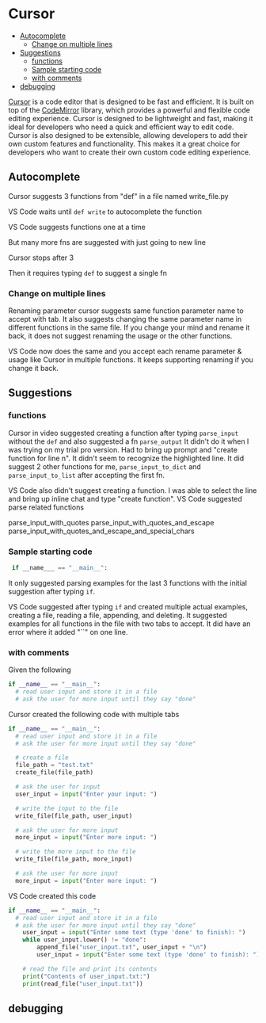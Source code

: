 # Cursor

- [Autocomplete](#autocomplete)
  - [Change on multiple lines](#change-on-multiple-lines)
- [Suggestions](#suggestions)
  - [functions](#functions)
  - [Sample starting code](#sample-starting-code)
  - [with comments](#with-comments)
- [debugging](#debugging)


[Cursor](https://www.cursor.com/) is a code editor that is designed to be fast and efficient. It is built on top of the [CodeMirror](https://codemirror.net/) library, which provides a powerful and flexible code editing experience. Cursor is designed to be lightweight and fast, making it ideal for developers who need a quick and efficient way to edit code. Cursor is also designed to be extensible, allowing developers to add their own custom features and functionality. This makes it a great choice for developers who want to create their own custom code editing experience.

## Autocomplete

Cursor suggests 3 functions from "def" in a file named write_file.py

VS Code waits until `def write` to autocomplete the function

VS Code suggests functions one at a time

But many more fns are suggested with just going to new line

Cursor stops after 3

Then it requires typing `def` to suggest a single fn

### Change on multiple lines

Renaming parameter cursor suggests same function parameter name to accept with tab. It also suggests changing the same parameter name in different functions in the same file. If you change your mind and rename it back, it does not suggest renaming the usage or the other functions.

VS Code now does the same and you accept each rename parameter & usage like Cursor in multiple functions. It keeps supporting renaming if you change it back.

## Suggestions

### functions

Cursor in video suggested creating a function after typing `parse_input` without the `def` and also suggested a fn `parse_output` It didn't do it when I was trying on my trial pro version. Had to bring up prompt and "create function for line n". It didn't seem to recognize the highlighted line. It did suggest 2 other functions for me, `parse_input_to_dict` and `parse_input_to_list` after accepting the first fn.

VS Code also didn't suggest creating a function. I was able to select the line and bring up inline chat and type "create function". VS Code suggested parse related functions

parse_input_with_quotes
parse_input_with_quotes_and_escape
parse_input_with_quotes_and_escape_and_special_chars

### Sample starting code

```python
 if __name___ == "__main__":
```

It only suggested parsing examples for the last 3 functions with the initial suggestion after typing `if`.

VS Code suggested after typing `if` and created multiple actual examples, creating a file, reading a file, appending, and deleting. It suggested examples for all functions in the file with two tabs to accept. It did have an error where it added "``" on one line.

### with comments

Given the following

```python
if __name__ == "__main__":
  # read user input and store it in a file
  # ask the user for more input until they say "done"
```

Cursor created the following code with multiple tabs

```python
if __name__ == "__main__":
  # read user input and store it in a file
  # ask the user for more input until they say "done"

  # create a file
  file_path = "test.txt"
  create_file(file_path)

  # ask the user for input
  user_input = input("Enter your input: ")

  # write the input to the file
  write_file(file_path, user_input)

  # ask the user for more input
  more_input = input("Enter more input: ")

  # write the more input to the file
  write_file(file_path, more_input)

  # ask the user for more input
  more_input = input("Enter more input: ")
```

VS Code created this code

```python
if __name__ == "__main__":
  # read user input and store it in a file
  # ask the user for more input until they say "done"
    user_input = input("Enter some text (type 'done' to finish): ")
    while user_input.lower() != "done":
        append_file("user_input.txt", user_input + "\n")
        user_input = input("Enter some text (type 'done' to finish): ")

    # read the file and print its contents
    print("Contents of user_input.txt:")
    print(read_file("user_input.txt"))
```


## debugging
